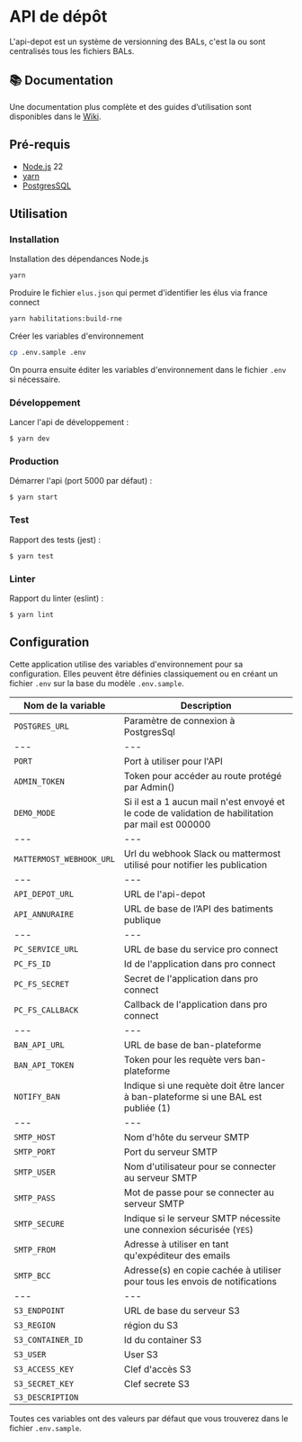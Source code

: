 # API de dépôt

L'api-depot est un système de versionning des BALs, c'est la ou sont centralisés tous les fichiers BALs.

## 📚 Documentation

Une documentation plus complète et des guides d’utilisation sont disponibles dans le [Wiki](https://github.com/BaseAdresseNationale/api-depot/wiki).

## Pré-requis

- [Node.js](https://nodejs.org) 22
- [yarn](https://www.yarnpkg.com)
- [PostgresSQL](https://www.postgresql.org/)

## Utilisation

### Installation

Installation des dépendances Node.js

```bash
yarn
```

Produire le fichier `elus.json` qui permet d'identifier les élus via france connect

```bash
yarn habilitations:build-rne
```

Créer les variables d'environnement

```bash
cp .env.sample .env
```

On pourra ensuite éditer les variables d'environnement dans le fichier `.env` si nécessaire.

### Développement

Lancer l'api de développement :

```
$ yarn dev
```

### Production

Démarrer l'api (port 5000 par défaut) :

```
$ yarn start
```

### Test

Rapport des tests (jest) :

```
$ yarn test
```

### Linter

Rapport du linter (eslint) :

```
$ yarn lint
```

## Configuration

Cette application utilise des variables d'environnement pour sa configuration.
Elles peuvent être définies classiquement ou en créant un fichier `.env` sur la base du modèle `.env.sample`.

| Nom de la variable       | Description                                                                                        |
| ------------------------ | -------------------------------------------------------------------------------------------------- |
| `POSTGRES_URL`           | Paramètre de connexion à PostgresSql                                                               |
| ---                      | ---                                                                                                |
| `PORT`                   | Port à utiliser pour l'API                                                                         |
| `ADMIN_TOKEN`            | Token pour accéder au route protégé par Admin()                                                    |
| `DEMO_MODE`              | Si il est a 1 aucun mail n'est envoyé et le code de validation de habilitation par mail est 000000 |
| ---                      | ---                                                                                                |
| `MATTERMOST_WEBHOOK_URL` | Url du webhook Slack ou mattermost utilisé pour notifier les publication                           |
| ---                      | ---                                                                                                |
| `API_DEPOT_URL`          | URL de l'api-depot                                                                                 |
| `API_ANNURAIRE`          | URL de base de l’API des batiments publique                                                        |
| ---                      | ---                                                                                                |
| `PC_SERVICE_URL`         | URL de base du service pro connect                                                                 |
| `PC_FS_ID`               | Id de l'application dans pro connect                                                               |
| `PC_FS_SECRET`           | Secret de l'application dans pro connect                                                           |
| `PC_FS_CALLBACK`         | Callback de l'application dans pro connect                                                         |
| ---                      | ---                                                                                                |
| `BAN_API_URL`            | URL de base de ban-plateforme                                                                      |
| `BAN_API_TOKEN`          | Token pour les requète vers ban-plateforme                                                         |
| `NOTIFY_BAN`             | Indique si une requète doit être lancer à ban-plateforme si une BAL est publiée (1)                |
| ---                      | ---                                                                                                |
| `SMTP_HOST`              | Nom d'hôte du serveur SMTP                                                                         |
| `SMTP_PORT`              | Port du serveur SMTP                                                                               |
| `SMTP_USER`              | Nom d'utilisateur pour se connecter au serveur SMTP                                                |
| `SMTP_PASS`              | Mot de passe pour se connecter au serveur SMTP                                                     |
| `SMTP_SECURE`            | Indique si le serveur SMTP nécessite une connexion sécurisée (`YES`)                               |
| `SMTP_FROM`              | Adresse à utiliser en tant qu'expéditeur des emails                                                |
| `SMTP_BCC`               | Adresse(s) en copie cachée à utiliser pour tous les envois de notifications                        |
| ---                      | ---                                                                                                |
| `S3_ENDPOINT`            | URL de base du serveur S3                                                                          |
| `S3_REGION`              | région du S3                                                                                       |
| `S3_CONTAINER_ID`        | Id du container S3                                                                                 |
| `S3_USER`                | User S3                                                                                            |
| `S3_ACCESS_KEY`          | Clef d'accès S3                                                                                    |
| `S3_SECRET_KEY`          | Clef secrete S3                                                                                    |
| `S3_DESCRIPTION`         |                                                                                                    |

Toutes ces variables ont des valeurs par défaut que vous trouverez dans le fichier `.env.sample`.
